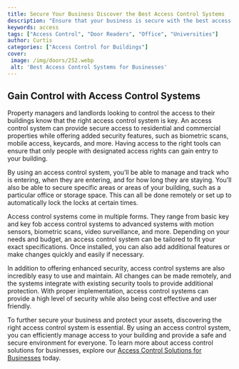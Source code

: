 ```yaml
---
title: Secure Your Business Discover the Best Access Control Systems
description: "Ensure that your business is secure with the best access control systems Learn the best practices and key features that make up the most secure access control systems and be confident in the safety of your business"
keywords: access
tags: ["Access Control", "Door Readers", "Office", "Universities"]
author: Curtis
categories: ["Access Control for Buildings"]
cover: 
 image: /img/doors/252.webp
 alt: 'Best Access Control Systems for Businesses'
---
```

## Gain Control with Access Control Systems

Property managers and landlords looking to control the access to their buildings know that the right access control system is key. An access control system can provide secure access to residential and commercial properties while offering added security features, such as biometric scans, mobile access, keycards, and more. Having access to the right tools can ensure that only people with designated access rights can gain entry to your building.

By using an access control system, you’ll be able to manage and track who is entering, when they are entering, and for how long they are staying. You’ll also be able to secure specific areas or areas of your building, such as a particular office or storage space. This can all be done remotely or set up to automatically lock the locks at certain times.

Access control systems come in multiple forms. They range from basic key and key fob access control systems to advanced systems with motion sensors, biometric scans, video surveillance, and more. Depending on your needs and budget, an access control system can be tailored to fit your exact specifications. Once installed, you can also add additional features or make changes quickly and easily if necessary.

In addition to offering enhanced security, access control systems are also incredibly easy to use and maintain. All changes can be made remotely, and the systems integrate with existing security tools to provide additional protection. With proper implementation, access control systems can provide a high level of security while also being cost effective and user friendly.

To further secure your business and protect your assets, discovering the right access control system is essential. By using an access control system, you can efficiently manage access to your building and provide a safe and secure environment for everyone. To learn more about access control solutions for businesses, explore our [Access Control Solutions for Businesses](/access-control) today.
